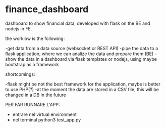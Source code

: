 # finance_dashboard
dashboard to show financial data, developed with flask on the BE and nodejs in FE.

the worklow is the following:

-get data from a data source (websocket or REST API)
-pipe the data to a flask application, where we can analize the data and prepare them (BE)
-show the data in a dashboard via flask templates or nodejs, using maybe bootstrap as a framework

shortcomings:

-flask might be not the best framework for the application, maybe is better to use PHP(?)
-at the moment the data are stored in a CSV file, this will be changed in a DB in the future

PER FAR RUNNARE L'APP:

- entrare nel virtual environment
- nel terminal python3 test_app.py

